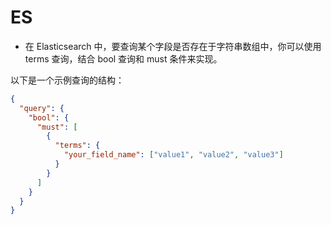 # ES

- 在 Elasticsearch 中，要查询某个字段是否存在于字符串数组中，你可以使用 terms 查询，结合 bool 查询和 must 条件来实现。

以下是一个示例查询的结构：

```json
{
  "query": {
    "bool": {
      "must": [
        {
          "terms": {
            "your_field_name": ["value1", "value2", "value3"]
          }
        }
      ]
    }
  }
}
```
